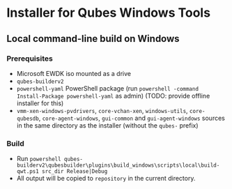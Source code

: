 # Installer for Qubes Windows Tools

## Local command-line build on Windows

### Prerequisites

- Microsoft EWDK iso mounted as a drive
- `qubes-builderv2`
- `powershell-yaml` PowerShell package (run `powershell -command Install-Package powershell-yaml` as admin)
  (TODO: provide offline installer for this)
- `vmm-xen-windows-pvdrivers`, `core-vchan-xen`, `windows-utils`, `core-qubesdb`,
  `core-agent-windows`, `gui-common` and `gui-agent-windows` sources in the same directory as the installer
  (without the `qubes-` prefix)

### Build

- Run `powershell qubes-builderv2\qubesbuilder\plugins\build_windows\scripts\local\build-qwt.ps1 src_dir Release|Debug`
- All output will be copied to `repository` in the current directory.
